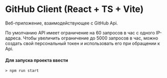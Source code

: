# GitHub Client (React + TS + Vite)

Веб-приложение, взаимодействующее с GitHub Api.

По умолчанию API имеет ограничение на 60 запросов в час с одного IP-адреса. Чтобы увеличить ограничение до 5000 запросов в час, можно создать свой персональный токен и использовать его при обращении к Api.

#### Для запуска проекта ввести
```
> npm run start
```

